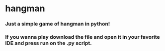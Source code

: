 # hangman
### Just a simple game of hangman in python!
### If you wanna play download the file and open it in your favorite IDE and press run on the .py script.
